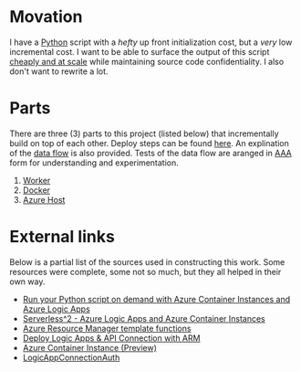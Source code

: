 # Movation

I have a [Python](https://www.python.org) script with a _hefty_ up front initialization cost, but a _very_ low incremental cost.
I want to be able to surface the output of this script [cheaply and at scale](https://www.hanselman.com/blog/PennyPinchingInTheCloudDeployingContainersCheaplyToAzure.aspx) while maintaining source code confidentiality.
I also don't want to rewrite a lot.

# Parts

There are three (3) parts to this project (listed below) that incrementally build on top of each other.
Deploy steps can be found [here](./Deploy.md).
An explination of the [data flow](./DataFlow.md) is also provided.
Tests of the data flow are aranged in [AAA](http://wiki.c2.com/?ArrangeActAssert) form for understanding and experimentation.

1. [Worker](./Worker)
2. [Docker](./Docker)
3. [Azure Host](./AzureHost)

# External links

Below is a partial list of the sources used in constructing this work.
Some resources were complete, some not so much, but they all helped in their own way.

* [Run your Python script on demand with Azure Container Instances and Azure Logic Apps](https://blogs.technet.microsoft.com/uktechnet/2018/04/04/run-your-python-script-on-demand-with-azure-container-instances-and-azure-logic-apps/)
* [Serverless^2 - Azure Logic Apps and Azure Container Instances](https://lnx.azurewebsites.net/serverless-2-azure-logic-apps-and-azure-container-instances/)
* [Azure Resource Manager template functions](https://docs.microsoft.com/en-us/azure/azure-resource-manager/resource-group-template-functions)
* [Deploy Logic Apps & API Connection with ARM](https://www.bruttin.com/2017/06/13/deploy-logic-app-with-arm.html)
* [Azure Container Instance (Preview)](https://docs.microsoft.com/en-us/connectors/aci/)
* [LogicAppConnectionAuth](https://github.com/logicappsio/LogicAppConnectionAuth)